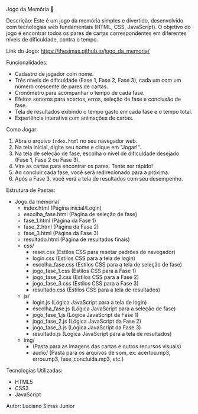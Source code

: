 Jogo da Memória 🎉

Descrição:
Este é um jogo da memória simples e divertido, desenvolvido com tecnologias web fundamentais (HTML, CSS, JavaScript). O objetivo do jogo é encontrar todos os pares de cartas correspondentes em diferentes níveis de dificuldade, contra o tempo.

Link do Jogo: https://thesimas.github.io/jogo_da_memoria/

Funcionalidades:
- Cadastro de jogador com nome.
- Três níveis de dificuldade (Fase 1, Fase 2, Fase 3), cada um com um número crescente de pares de cartas.
- Cronômetro para acompanhar o tempo de cada fase.
- Efeitos sonoros para acertos, erros, seleção de fase e conclusão de fase.
- Tela de resultados exibindo o tempo gasto em cada fase e o tempo total.
- Experiência interativa com animações de cartas.

Como Jogar:
1. Abra o arquivo `index.html` no seu navegador web.
2. Na tela inicial, digite seu nome e clique em "Jogar!".
3. Na tela de seleção de fase, escolha o nível de dificuldade desejado (Fase 1, Fase 2 ou Fase 3).
4. Vire as cartas para encontrar os pares. Tente ser rápido!
5. Ao concluir cada fase, você será redirecionado para a próxima.
6. Após a Fase 3, você verá a tela de resultados com seu desempenho.

Estrutura de Pastas:
- Jogo da memória/
  - index.html (Página inicial/Login)
  - escolha_fase.html (Página de seleção de fase)
  - fase_1.html (Página da Fase 1)
  - fase_2.html (Página da Fase 2)
  - fase_3.html (Página da Fase 3)
  - resultado.html (Página de resultados finais)
  - css/
    - reset.css (Estilos CSS para resetar padrões do navegador)
    - login.css (Estilos CSS para a tela de login)
    - escolha_fase.css (Estilos CSS para a tela de seleção de fase)
    - jogo_fase_1.css (Estilos CSS para a Fase 1)
    - jogo_fase_2.css (Estilos CSS para a Fase 2)
    - jogo_fase_3.css (Estilos CSS para a Fase 3)
    - resultado.css (Estilos CSS para a tela de resultados)
  - js/
    - login.js (Lógica JavaScript para a tela de login)
    - escolha_fase.js (Lógica JavaScript para a seleção de fase)
    - jogo_fase_1.js (Lógica JavaScript da Fase 1)
    - jogo_fase_2.js (Lógica JavaScript da Fase 2)
    - jogo_fase_3.js (Lógica JavaScript da Fase 3)
    - resultado.js (Lógica JavaScript para a tela de resultados)
  - img/
    - (Pasta para as imagens das cartas e outros recursos visuais)
    - audio/ (Pasta para os arquivos de som, ex: acertou.mp3, errou.mp3, fase_concluida.mp3, etc.)

Tecnologias Utilizadas:
- HTML5
- CSS3
- JavaScript

Autor:
Luciano Simas Junior
